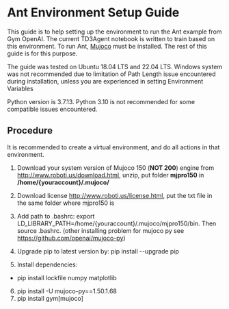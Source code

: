 # Ant Environment Setup Guide

This guide is to help setting up the environment to run the Ant example from Gym OpenAI. The current TD3Agent notebook is written to train based on this environment.
To run Ant, [Mujoco](https://www.gymlibrary.ml/environments/mujoco/) must be installed. The rest of this guide is for this purpose. 

The guide was tested on Ubuntu 18.04 LTS and 22.04 LTS. Windows system was not recommended due to limitation of Path Length issue encountered during installation, unless you are experienced in setting Environment Variables

Python version is 3.7.13. Python 3.10 is not recommended for some compatible issues encountered.

## Procedure
It is recommended to create a virtual environment, and do all actions in that environment. 
1. Download your system version of Mujoco 150 (**NOT 200**) engine from http://www.roboti.us/download.html, unzip, put folder **mjpro150** in
**/home/{youraccount}/.mujoco/**

2. Download license http://www.roboti.us/license.html, put the txt file in the same folder where mjpro150 is

3. Add path to .bashrc: export LD_LIBRARY_PATH=/home/{youraccount}/.mujoco/mjpro150/bin. Then source .bashrc. (other installing problem for mujoco py see https://github.com/openai/mujoco-py)
4. Upgrade pip to latest version by: pip install --upgrade pip
5. Install dependencies:
- pip install lockfile numpy matplotlib
6. pip install -U mujoco-py==1.50.1.68 
7. pip install gym[mujoco]
